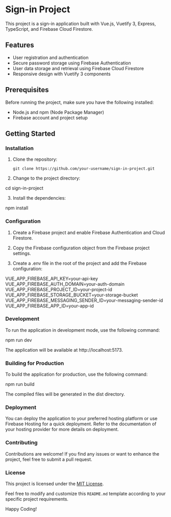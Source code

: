 # Sign-in Project

This project is a sign-in application built with Vue.js, Vuetify 3, Express, TypeScript, and Firebase Cloud Firestore.

## Features

- User registration and authentication
- Secure password storage using Firebase Authentication
- User data storage and retrieval using Firebase Cloud Firestore
- Responsive design with Vuetify 3 components

## Prerequisites

Before running the project, make sure you have the following installed:

- Node.js and npm (Node Package Manager)
- Firebase account and project setup

## Getting Started

### Installation

1. Clone the repository:

   ```shell
   git clone https://github.com/your-username/sign-in-project.git

2. Change to the project directory:

cd sign-in-project

3. Install the dependencies:

npm install

### Configuration

1. Create a Firebase project and enable Firebase Authentication and Cloud Firestore.

2. Copy the Firebase configuration object from the Firebase project settings.

3. Create a .env file in the root of the project and add the Firebase configuration:

VUE_APP_FIREBASE_API_KEY=your-api-key
VUE_APP_FIREBASE_AUTH_DOMAIN=your-auth-domain
VUE_APP_FIREBASE_PROJECT_ID=your-project-id
VUE_APP_FIREBASE_STORAGE_BUCKET=your-storage-bucket
VUE_APP_FIREBASE_MESSAGING_SENDER_ID=your-messaging-sender-id
VUE_APP_FIREBASE_APP_ID=your-app-id

### Development

To run the application in development mode, use the following command:

npm run dev

The application will be available at http://localhost:5173.

### Building for Production

To build the application for production, use the following command:

npm run build

The compiled files will be generated in the dist directory.

### Deployment

You can deploy the application to your preferred hosting platform or use Firebase Hosting for a quick deployment. Refer to the documentation of your hosting provider for more details on deployment.

### Contributing

Contributions are welcome! If you find any issues or want to enhance the project, feel free to submit a pull request.

### License

This project is licensed under the [MIT License](LICENSE).

Feel free to modify and customize this `README.md` template according to your specific project requirements.

Happy Coding!